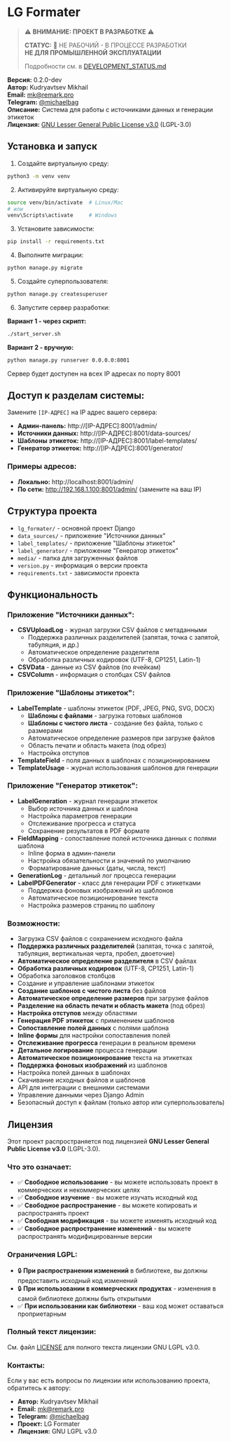 # LG Formater

> ⚠️ **ВНИМАНИЕ: ПРОЕКТ В РАЗРАБОТКЕ** ⚠️
> 
> **СТАТУС:** 🚧 НЕ РАБОЧИЙ - В ПРОЦЕССЕ РАЗРАБОТКИ  
> **НЕ ДЛЯ ПРОМЫШЛЕННОЙ ЭКСПЛУАТАЦИИ**  
> 
> Подробности см. в [DEVELOPMENT_STATUS.md](DEVELOPMENT_STATUS.md)

**Версия:** 0.2.0-dev  
**Автор:** Kudryavtsev Mikhail  
**Email:** mk@remark.pro  
**Telegram:** [@michaelbag](https://t.me/michaelbag)  
**Описание:** Система для работы с источниками данных и генерации этикеток  
**Лицензия:** [GNU Lesser General Public License v3.0](LICENSE) (LGPL-3.0)

## Установка и запуск

1. Создайте виртуальную среду:
```bash
python3 -m venv venv
```

2. Активируйте виртуальную среду:
```bash
source venv/bin/activate  # Linux/Mac
# или
venv\Scripts\activate     # Windows
```

3. Установите зависимости:
```bash
pip install -r requirements.txt
```

4. Выполните миграции:
```bash
python manage.py migrate
```

5. Создайте суперпользователя:
```bash
python manage.py createsuperuser
```

6. Запустите сервер разработки:

**Вариант 1 - через скрипт:**
```bash
./start_server.sh
```

**Вариант 2 - вручную:**
```bash
python manage.py runserver 0.0.0.0:8001
```

Сервер будет доступен на всех IP адресах по порту 8001

## Доступ к разделам системы:

Замените `[IP-АДРЕС]` на IP адрес вашего сервера:

- **Админ-панель:** http://[IP-АДРЕС]:8001/admin/
- **Источники данных:** http://[IP-АДРЕС]:8001/data-sources/
- **Шаблоны этикеток:** http://[IP-АДРЕС]:8001/label-templates/
- **Генератор этикеток:** http://[IP-АДРЕС]:8001/generator/

### Примеры адресов:
- **Локально:** http://localhost:8001/admin/
- **По сети:** http://192.168.1.100:8001/admin/ (замените на ваш IP)

## Структура проекта

- `lg_formater/` - основной проект Django
- `data_sources/` - приложение "Источники данных"
- `label_templates/` - приложение "Шаблоны этикеток"
- `label_generator/` - приложение "Генератор этикеток"
- `media/` - папка для загруженных файлов
- `version.py` - информация о версии проекта
- `requirements.txt` - зависимости проекта

## Функциональность

### Приложение "Источники данных":
- **CSVUploadLog** - журнал загрузки CSV файлов с метаданными
  - Поддержка различных разделителей (запятая, точка с запятой, табуляция, и др.)
  - Автоматическое определение разделителя
  - Обработка различных кодировок (UTF-8, CP1251, Latin-1)
- **CSVData** - данные из CSV файлов (по ячейкам)
- **CSVColumn** - информация о столбцах CSV файлов

### Приложение "Шаблоны этикеток":
- **LabelTemplate** - шаблоны этикеток (PDF, JPEG, PNG, SVG, DOCX)
  - **Шаблоны с файлами** - загрузка готовых шаблонов
  - **Шаблоны с чистого листа** - создание без файла, только с размерами
  - Автоматическое определение размеров при загрузке файлов
  - Область печати и область макета (под обрез)
  - Настройка отступов
- **TemplateField** - поля данных в шаблонах с позиционированием
- **TemplateUsage** - журнал использования шаблонов для генерации

### Приложение "Генератор этикеток":
- **LabelGeneration** - журнал генерации этикеток
  - Выбор источника данных и шаблона
  - Настройка параметров генерации
  - Отслеживание прогресса и статуса
  - Сохранение результатов в PDF формате
- **FieldMapping** - сопоставление полей источника данных с полями шаблона
  - Inline форма в админ-панели
  - Настройка обязательности и значений по умолчанию
  - Форматирование данных (даты, числа, текст)
- **GenerationLog** - детальный лог процесса генерации
- **LabelPDFGenerator** - класс для генерации PDF с этикетками
  - Поддержка фоновых изображений из шаблонов
  - Автоматическое позиционирование текста
  - Настройка размеров страниц по шаблону

### Возможности:
- Загрузка CSV файлов с сохранением исходного файла
- **Поддержка различных разделителей** (запятая, точка с запятой, табуляция, вертикальная черта, пробел, двоеточие)
- **Автоматическое определение разделителя** в CSV файлах
- **Обработка различных кодировок** (UTF-8, CP1251, Latin-1)
- Обработка заголовков столбцов
- Создание и управление шаблонами этикеток
- **Создание шаблонов с чистого листа** без файлов
- **Автоматическое определение размеров** при загрузке файлов
- **Разделение на область печати и область макета** (под обрез)
- **Настройка отступов** между областями
- **Генерация PDF этикеток** с применением шаблонов
- **Сопоставление полей данных** с полями шаблона
- **Inline формы** для настройки сопоставления полей
- **Отслеживание прогресса** генерации в реальном времени
- **Детальное логирование** процесса генерации
- **Автоматическое позиционирование** текста на этикетках
- **Поддержка фоновых изображений** из шаблонов
- Настройка полей данных в шаблонах
- Скачивание исходных файлов и шаблонов
- API для интеграции с внешними системами
- Управление данными через Django Admin
- Безопасный доступ к файлам (только автор или суперпользователь)

## Лицензия

Этот проект распространяется под лицензией **GNU Lesser General Public License v3.0** (LGPL-3.0).

### Что это означает:

- ✅ **Свободное использование** - вы можете использовать проект в коммерческих и некоммерческих целях
- ✅ **Свободное изучение** - вы можете изучать исходный код
- ✅ **Свободное распространение** - вы можете копировать и распространять проект
- ✅ **Свободная модификация** - вы можете изменять исходный код
- ✅ **Свободное распространение изменений** - вы можете распространять модифицированные версии

### Ограничения LGPL:

- 🔒 **При распространении изменений** в библиотеке, вы должны предоставить исходный код изменений
- 🔒 **При использовании в коммерческих продуктах** - изменения в самой библиотеке должны быть открытыми
- ✅ **При использовании как библиотеки** - ваш код может оставаться проприетарным

### Полный текст лицензии:

См. файл [LICENSE](LICENSE) для полного текста лицензии GNU LGPL v3.0.

### Контакты:

Если у вас есть вопросы по лицензии или использованию проекта, обратитесь к автору:
- **Автор:** Kudryavtsev Mikhail
- **Email:** mk@remark.pro
- **Telegram:** [@michaelbag](https://t.me/michaelbag)
- **Проект:** LG Formater
- **Лицензия:** GNU LGPL v3.0
